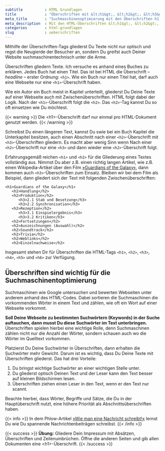 ```yaml
---
subtitle          : HTML Grundlagen
title             : "Überschriften mit &lt;h1&gt;, &lt;h2&gt;, &lt;h3&gt;,…"
meta_title        : "Suchmaschinenoptimierung mit den Überschriften h1, h2, h3,…"
meta_description  : Mit den HTML-Überschriften &lt;h1&gt;, &lt;h2&gt;, &lt;h3&gt;,… gliederst Du Texte und optimierst Deine Beiträge gleichzeitig für Suchmaschinen. Wie erklärt Dir der Artikel.
categories        : html-grundlagen
slug              : ueberschriften
---
```

Mithilfe der Überschriften-Tags gliederst Du Texte nicht nur optisch und regst die Neugierde der Besucher an, sondern Du greifst auch Deiner Website suchmaschinentechnisch unter die Arme.
<!-- readmore -->

Überschriften gliedern Texte. Ich versuche es anhand eines Buches zu erklären. Jedes Buch hat einen Titel. Das ist bei HTML die Überschrift – *headline* – erster Ordnung: `<h1>`. Wie ein Buch nur einen Titel hat, darf auch eine Webseite nur eine `<h1>`-Überschrift haben.

Wie ein Autor ein Buch meist in Kapitel unterteilt, gliederst Du Deine Texte auf einer Webseite auch mit Zwischenüberschriften. HTML folgt dabei der Logik. Nach der `<h1>`-Überschrift folgt die `<h2>`. Das `<h2>`-Tag kannst Du so oft einsetzen wie Du möchtest.

{{< warning >}}
Die &lt;h1&gt;-Überschrift darf nur einmal pro HTML-Dokument genutzt werden.
{{< /warning >}}

Schreibst Du einen längeren Text, kannst Du swie bei ein Buch Kapitel die Unterkapitel besitzen, auch einen Abschnitt nach einer `<h2>`-Überschrift mit `<h3>`-Überschriften gliedern. Es macht aber wenig Sinn wenn Nach einer `<h2>`-Überschrift nur eine `<h3>` und dann wieder eine `<h2>`-Überschrift folgt.

Erfahrungsgemäß reichen `<h1>` und `<h2>` für die Gliederung eines Textes vollständig aus. Nimmst Du aber z.B. einen richtig langen Artikel, wie z.B. einen Wikipedia-Artikel über den Film [»Guardians of the Galaxy«](https://de.wikipedia.org/wiki/Guardians_of_the_Galaxy), dann kommen auch `<h3>`-Überschriften zum Einsatz. Bleiben wir bei dem Film als Beispiel, dann gliedert sich der Text mit folgenden Zwischenüberschriften:

~~~
<h1>Guardians of the Galaxy</h1>
   <h2>Handlung</h2>
   <h2>Produktion</h2>
      <h3>2.1 Stab und Besetzung</h3>
      <h3>2.2 Synchronisation</h3>
   <h2>Rezeption</h2>
      <h3>3.1 Einspielergebnis</h3>
      <h3>3.2 Kritiken</h3>
   <h2>Fortsetzungen</h2>
   <h2>Auszeichnungen (Auswahl)</h2>
   <h2>Soundtrack</h2>
   <h2>Trivia</h2>
   <h2>Weblinks</h2>
   <h2>Einzelnachweise</h2>
~~~

Insgesamt stehen Dir für Überschriften die HTML-Tags `<h1>`, `<h2>`, `<h3>`, `<h4>`, `<h5>` und `<h6>` zur Verfügung.

## Überschriften sind wichtig für die Suchmaschinentoptimierung

Suchmaschinen wie Google untersuchen und bewerten Webseiten unter anderem anhand des HTML-Codes. Dabei sortieren die Suchmaschinen die vorkommenden Wörter in einem Text und zählen, wie oft ein Wort auf einer Webseite vorkommt.

**Soll Deine Webseite zu bestimmten Suchwörtern (Keywords) in der Suche auftauchen, dann musst Du diese Suchwörter im Text unterbringen.** Überschriften spielen hierbei eine wichtige Rolle, denn Suchmaschinen zählen nicht nur die Anzahl der Wörter, sondern schauen auch wo die Wörter im Quelltext vorkommen.

Platzierst Du Deine Suchwörter in Überschriften, dann erhalten die Suchwörter mehr Gewicht. Darum ist es wichtig, dass Du Deine Texte mit Überschriften gliederst. Das hat drei Vorteile:

1. Du bringst wichtige Suchwörter an einer wichtigen Stelle unter.
1. Du gliederst optisch Deinen Text und der Leser kann den Text besser auf kleinen Bildschirmen lesen.
1. Überschriften ziehen einen Leser in den Text, wenn er den Text nur scannt.

Beachte hierbei, dass Wörter, Begriffe und Sätze, die Du in der Hauptüberschrift nutzt, eine höhere Priorität als Abschnittsüberschriften haben.

{{< info >}}
In dem Phlow-Artikel <a href="http://magazin.phlow.de/text/meldung-nachricht-news/">»Wie man eine Nachricht schreibt!«</a> lernst Du wie Du spannende Nachrichtenbeiträgen schreibst.
{{< /info >}}

{{< success >}}
**Übung:** Gliedere Dein Impressum mit Absätzen, Überschriften und Zeilenumbrüchen. Öffne die anderen Seiten und gib allen Dokumenten eine &lt;h1&gt;-Überschrift.
{{< /success >}}

